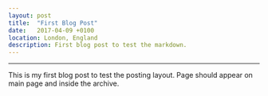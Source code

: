 ```yaml
---
layout: post
title:  "First Blog Post"
date:   2017-04-09 +0100
location: London, England
description: First blog post to test the markdown.
---
```

---
This is my first blog post to test the posting layout. Page should appear on main page and inside the archive. 

